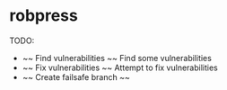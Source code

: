 # robpress

TODO: 
- ~~ Find vulnerabilities ~~ Find some vulnerabilities
- ~~ Fix vulnerabilities ~~ Attempt to fix vulnerabilities
- ~~ Create failsafe branch ~~

